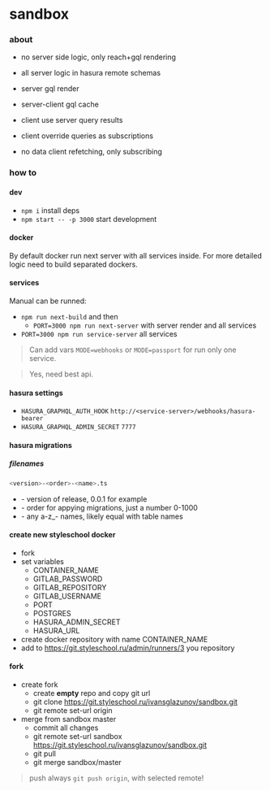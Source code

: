# sandbox

### about

- no server side logic, only reach+gql rendering
- all server logic in hasura remote schemas

- server gql render
- server-client gql cache
- client use server query results
- client override queries as subscriptions
- no data client refetching, only subscribing

### how to

#### dev

- `npm i` install deps
- `npm start -- -p 3000` start development

#### docker

By default docker run next server with all services inside. For more detailed logic need to build separated dockers.

#### services

Manual can be runned:

- `npm run next-build` and then
  - `PORT=3000 npm run next-server` with server render and all services
- `PORT=3000 npm run service-server` all services

> Can add vars `MODE=webhooks` or `MODE=passport` for run only one service.

> Yes, need best api.

#### hasura settings

- `HASURA_GRAPHQL_AUTH_HOOK` `http://<service-server>/webhooks/hasura-bearer`
- `HASURA_GRAPHQL_ADMIN_SECRET` `7777`

#### hasura migrations

##### filenames

```sh
<version>-<order>-<name>.ts
```

- <version> - version of release, 0.0.1 for example
- <order> - order for appying migrations, just a number 0-1000
- <name> - any a-z_- names, likely equal with table names

#### create new styleschool docker

- fork
- set variables
  - CONTAINER_NAME
  - GITLAB_PASSWORD
  - GITLAB_REPOSITORY
  - GITLAB_USERNAME
  - PORT
  - POSTGRES
  - HASURA_ADMIN_SECRET
  - HASURA_URL
- create docker repository with name CONTAINER_NAME
- add to https://git.styleschool.ru/admin/runners/3 you repository

#### fork

- create fork
  - create **empty** repo and copy git url
  - git clone https://git.styleschool.ru/ivansglazunov/sandbox.git
  - git remote set-url origin <my-repo>
- merge from sandbox master
  - commit all changes
  - git remote set-url sandbox https://git.styleschool.ru/ivansglazunov/sandbox.git
  - git pull
  - git merge sandbox/master

> push always `git push origin`, with selected remote!
